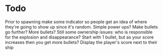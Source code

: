 # Todo

Prior to spawning make some indicator so people get an idea of where they're going to show up since it's random.
Simple power ups? Make bullets go further? More bullets?
Still some ownership issues: who is responsible for the explosion and disappearance?
Start with 1 bullet, but as your score increases then you get more bullets?
Display the player's score next to their ship

